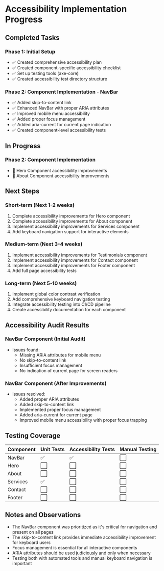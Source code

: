 # Accessibility Implementation Progress

## Completed Tasks

### Phase 1: Initial Setup
- ✅ Created comprehensive accessibility plan
- ✅ Created component-specific accessibility checklist
- ✅ Set up testing tools (axe-core)
- ✅ Created accessibility test directory structure

### Phase 2: Component Implementation - NavBar
- ✅ Added skip-to-content link
- ✅ Enhanced NavBar with proper ARIA attributes
- ✅ Improved mobile menu accessibility
- ✅ Added proper focus management
- ✅ Added aria-current for current page indication
- ✅ Created component-level accessibility tests

## In Progress

### Phase 2: Component Implementation
- 🔄 Hero Component accessibility improvements
- 🔄 About Component accessibility improvements

## Next Steps

### Short-term (Next 1-2 weeks)
1. Complete accessibility improvements for Hero component
2. Complete accessibility improvements for About component
3. Implement accessibility improvements for Services component
4. Add keyboard navigation support for interactive elements

### Medium-term (Next 3-4 weeks)
1. Implement accessibility improvements for Testimonials component
2. Implement accessibility improvements for Contact component
3. Implement accessibility improvements for Footer component
4. Add full page accessibility tests

### Long-term (Next 5-10 weeks)
1. Implement global color contrast verification
2. Add comprehensive keyboard navigation testing
3. Integrate accessibility testing into CI/CD pipeline
4. Create accessibility documentation for each component

## Accessibility Audit Results

### NavBar Component (Initial Audit)
- Issues found: 
  - Missing ARIA attributes for mobile menu
  - No skip-to-content link
  - Insufficient focus management
  - No indication of current page for screen readers

### NavBar Component (After Improvements)
- Issues resolved:
  - Added proper ARIA attributes
  - Added skip-to-content link
  - Implemented proper focus management
  - Added aria-current for current page
  - Improved mobile menu accessibility with proper focus trapping

## Testing Coverage

| Component | Unit Tests | Accessibility Tests | Manual Testing |
|-----------|-----------|---------------------|---------------|
| NavBar    | ✅        | ✅                  | ⬜            |
| Hero      | ⬜        | ⬜                  | ⬜            |
| About     | ⬜        | ⬜                  | ⬜            |
| Services  | ✅        | ⬜                  | ⬜            |
| Contact   | ⬜        | ⬜                  | ⬜            |
| Footer    | ⬜        | ⬜                  | ⬜            |

## Notes and Observations

- The NavBar component was prioritized as it's critical for navigation and present on all pages
- The skip-to-content link provides immediate accessibility improvement for keyboard users
- Focus management is essential for all interactive components
- ARIA attributes should be used judiciously and only when necessary
- Testing both with automated tools and manual keyboard navigation is important 